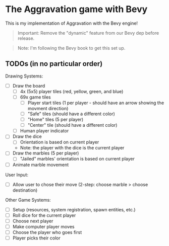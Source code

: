 # The Aggravation game with Bevy

This is my implementation of Aggravation with the Bevy engine!

> Important: Remove the "dynamic" feature from our Bevy dep before release.

> Note: I'm following the Bevy book to get this set up.

## TODOs (in no particular order)

Drawing Systems:
- [ ] Draw the board
    - [ ] 4x (5x5) player tiles (red, yellow, green, and blue)
    - [ ] 69x game tiles
        - [ ] Player start tiles (1 per player - should have an arrow showing the movment direction)
        - [ ] "Safe" tiles (should have a different color)
        - [ ] "Home" tiles (5 per player)
        - [ ] "Center" tile (should have a different color)
    - [ ] Human player indicator
- [ ] Draw the dice
    - [ ] Orientation is based on current player
    - Note: the player with the dice is the current player
- [ ] Draw the marbles (5 per player)
    - [ ] "Jailed" marbles' orientation is based on current player
- [ ] Animate marble movement

User Input:
- [ ] Allow user to chose their move (2-step: choose marble > choose destination)

Other Game Systems:
- [ ] Setup (resources, system registration, spawn entities, etc.)
- [ ] Roll dice for the current player
- [ ] Choose next player
- [ ] Make computer player moves
- [ ] Choose the player who goes first
- [ ] Player picks their color
